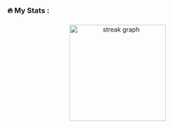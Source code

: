 

<h3 align="left">🔥   My Stats :</h3>

###

<div align="center">
  <img src="https://streak-stats.demolab.com?user=natanserra&locale=en&mode=daily&theme=dark&hide_border=false&border_radius=5&order=3" height="220" alt="streak graph"  />
</div>

###
